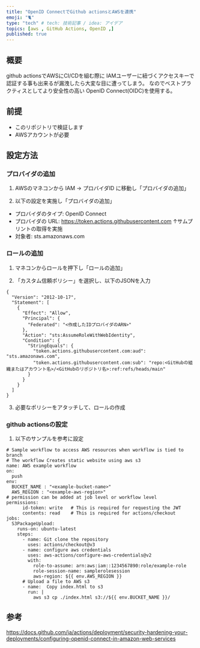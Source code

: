 ```yaml
---
title: "OpenID ConnectでGithub actionsとAWSを連携"
emoji: "🐈"
type: "tech" # tech: 技術記事 / idea: アイデア
topics: [aws , GitHub Actions, OpenID ,]
published: true
---
```


## 概要

github actionsでAWSにCI/CDを組む際に
IAMユーザーに紐づくアクセスキーで認証する事も出来るが漏洩したら大変な目に遭ってしまう。
なのでベストプラクティスとしてより安全性の高い OpenID Connect(OIDC)を使用する。

## 前提

- このリポジトリで検証します
- AWSアカウントが必要

## 設定方法

### プロバイダの追加
1. AWSのマネコンから IAM → プロバイダID に移動し「プロバイダの追加」

2. 以下の設定を実施し「プロバイダの追加」

- プロバイダのタイプ: OpenID Connect
- プロバイダの URL: https://token.actions.githubusercontent.com
↑サムプリントの取得を実施
- 対象者: sts.amazonaws.com

### ロールの追加

1. マネコンからロールを押下し「ロールの追加」

2. 「カスタム信頼ポリシー」を選択し、以下のJSONを入力

```text
{
  "Version": "2012-10-17",
  "Statement": [
    {
      "Effect": "Allow",
      "Principal": {
        "Federated": "<作成したIDプロバイダのARN>"
      },
      "Action": "sts:AssumeRoleWithWebIdentity",
      "Condition": {
        "StringEquals": {
          "token.actions.githubusercontent.com:aud": "sts.amazonaws.com",
          "token.actions.githubusercontent.com:sub": "repo:<GitHubの組織またはアカウント名>/<GitHubのリポジトリ名>:ref:refs/heads/main"
        }
      }
    }
  ]
}
```

3. 必要なポリシーをアタッチして、ロールの作成

### github actionsの設定

1. 以下のサンプルを参考に設定

```text
# Sample workflow to access AWS resources when workflow is tied to branch
# The workflow Creates static website using aws s3
name: AWS example workflow
on:
  push
env:
  BUCKET_NAME : "<example-bucket-name>"
  AWS_REGION : "<example-aws-region>"
# permission can be added at job level or workflow level
permissions:
      id-token: write   # This is required for requesting the JWT
      contents: read    # This is required for actions/checkout
jobs:
  S3PackageUpload:
    runs-on: ubuntu-latest
    steps:
      - name: Git clone the repository
        uses: actions/checkout@v3
      - name: configure aws credentials
        uses: aws-actions/configure-aws-credentials@v2
        with:
          role-to-assume: arn:aws:iam::1234567890:role/example-role
          role-session-name: samplerolesession
          aws-region: ${{ env.AWS_REGION }}
      # Upload a file to AWS s3
      - name:  Copy index.html to s3
        run: |
          aws s3 cp ./index.html s3://${{ env.BUCKET_NAME }}/
```

## 参考
https://docs.github.com/ja/actions/deployment/security-hardening-your-deployments/configuring-openid-connect-in-amazon-web-services